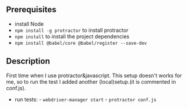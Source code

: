 ## Prerequisites
- install Node 
- `npm install -g protractor` to install protractor
- `npm install` to install the project dependencies
- `npm install @babel/core @babel/register --save-dev`

## Description
First time when I use protractor&javascript. This setup doesn't works for me, so to run the test 
I added another (local)setup.(it is commented in conf.js).

- run tests: - `webdriver-manager start`
             - `protractor conf.js`
